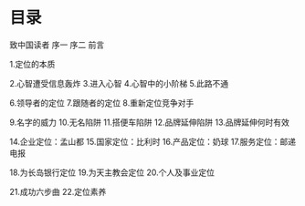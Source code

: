 # 目录
致中国读者
序一
序二
前言

1.定位的本质

2.心智遭受信息轰炸
3.进入心智
4.心智中的小阶梯
5.此路不通

6.领导者的定位
7.跟随者的定位
8.重新定位竞争对手

9.名字的威力
10.无名陷阱
11.搭便车陷阱
12.品牌延伸陷阱
13.品牌延伸何时有效

14.企业定位：孟山都
15.国家定位：比利时
16.产品定位：奶球
17.服务定位：邮递电报

18.为长岛银行定位
19.为天主教会定位
20.个人及事业定位

21.成功六步曲
22.定位素养